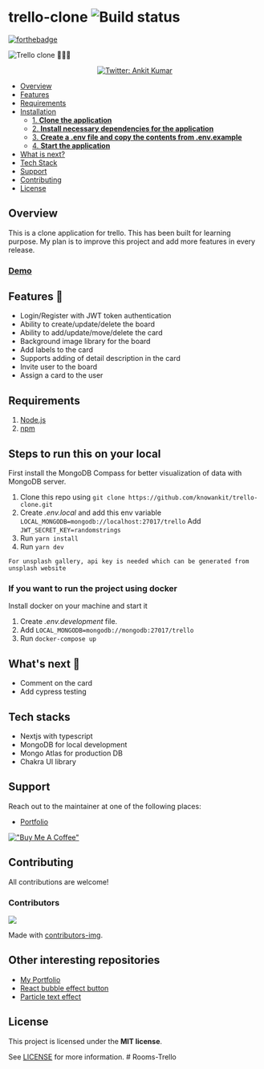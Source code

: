 # trello-clone ![Build status](https://github.com/knowankit/trello-clone/actions/workflows/main.yml/badge.svg)

[![forthebadge](https://forthebadge.com/images/badges/built-with-love.svg)](https://forthebadge.com)

![Trello clone](https://github.com/knowankit/trello-clone/blob/develop/demo.gif) 👨🏻‍💻
<p align="center">
  <a href="https://twitter.com/knowankit">
    <img alt="Twitter: Ankit Kumar" src="https://img.shields.io/twitter/follow/knowankit.svg?style=social" target="_blank" />
  </a>
</p>

- [Overview](#overview)
- [Features](#features)
- [Requirements](#requirements)
- [Installation](#steps-to-run-this-on-your-local)
  - [1. **Clone the application**](#1-clone-the-application)
  - [2. **Install necessary dependencies for the application**](#2-install-necessary-dependencies-for-the-application)
  - [3. **Create a .env file and copy the contents from .env.example**](#3-create-a-env-file-and-copy-the-contents-from-envexample)
  - [4. **Start the application**](#4-start-the-application)
- [What is next?](#Whats-next)
- [Tech Stack](#tech-stacks)
- [Support](#support)
- [Contributing](#contributing)
- [License](#license)

## Overview

This is a clone application for trello. This has been built for learning purpose. My plan is to improve this project and add more features in every release.

### [Demo](https://trello-clone-one.vercel.app/) 

## Features 🤩

- Login/Register with JWT token authentication
- Ability to create/update/delete the board
- Ability to add/update/move/delete the card
- Background image library for the board
- Add labels to the card
- Supports adding of detail description in the card
- Invite user to the board
- Assign a card to the user

## Requirements

1. [Node.js](https://nodejs.org/)
2. [npm](https://www.npmjs.com/)

## Steps to run this on your local

First install the MongoDB Compass for better visualization of data with MongoDB server.

1. Clone this repo using `git clone https://github.com/knowankit/trello-clone.git`
2. Create _.env.local_ and add this env variable `LOCAL_MONGODB=mongodb://localhost:27017/trello`
    Add `JWT_SECRET_KEY=randomstrings`
3. Run `yarn install`
4. Run `yarn dev`

`For unsplash gallery, api key is needed which can be generated from unsplash website`

### If you want to run the project using docker

Install docker on your machine and start it

1. Create _.env.development_ file.
2. Add `LOCAL_MONGODB=mongodb://mongodb:27017/trello`
3. Run `docker-compose up`

## What's next 🚀

- Comment on the card
- Add cypress testing

## Tech stacks

- Nextjs with typescript
- MongoDB for local development
- Mongo Atlas for production DB
- Chakra UI library

## Support

Reach out to the maintainer at one of the following places:

- [Portfolio](https://knowankit.com)

[!["Buy Me A Coffee"](https://www.buymeacoffee.com/assets/img/custom_images/orange_img.png)](https://www.buymeacoffee.com/knowankit)

## Contributing

All contributions are welcome!

### Contributors

<a href="https://github.com/knowankit/trello-clone/graphs/contributors">
  <img src="https://contrib.rocks/image?repo=knowankit/trello-clone" />
</a>

Made with [contributors-img](https://contrib.rocks).
## Other interesting repositories

- [My Portfolio](https://github.com/knowankit/knowankit.com)
- [React bubble effect button](https://github.com/knowankit/react-bubbly-effect-button)
- [Particle text effect](https://github.com/knowankit/particle-text-effect)

## License

This project is licensed under the **MIT license**.

See [LICENSE](LICENSE) for more information.
#   R o o m s - T r e l l o  
 
